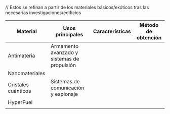 // Estos se refinan a partir de los materiales básicos/exóticos tras las necesarias investigaciones/edificios 

 

| Material            | Usos principales                            | Características | Método de obtención |
| ------------------- | ------------------------------------------- | --------------- | ------------------- |
| Antimateria         | Armamento avanzado y sistemas de propulsión |                 |                     |
| Nanomateriales      |                                             |                 |                     |
| Cristales cuánticos | Sistemas de comunicación y espionaje        |                 |                     |
| HyperFuel           |                                             |                 |                     |
|                     |                                             |                 |                     |

